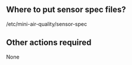 ## Where to put sensor spec files?
/etc/mini-air-quality/sensor-spec

## Other actions required
None

